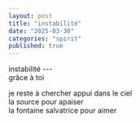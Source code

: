 ```yaml
---
layout: post
title: "instabilité"
date: "2025-03-30"
categories: "spirit"
published: true
---
```



instabilité ---  
grâce à toi  

je reste à chercher appui dans le ciel  
la source pour apaiser  
la fontaine salvatrice pour aimer  
